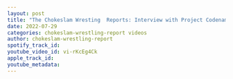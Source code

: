 ```yaml
---
layout: post
title: "The Chokeslam Wresting  Reports: Interview with Project Codename Wrestling's Iron Fist Joe Bulrog ."
date: 2022-07-29
categories: chokeslam-wrestling-report videos
author: chokeslam-wrestling-report
spotify_track_id: 
youtube_video_id: vi-rKcEg4Ck
apple_track_id: 
youtube_metadata: 
---
```

